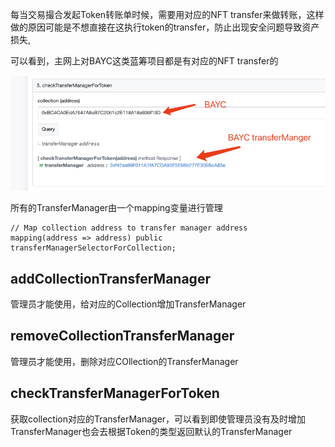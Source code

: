 每当交易撮合发起Token转账单时候，需要用对应的NFT transfer来做转账，这样做的原因可能是不想直接在这执行token的transfer，防止出现安全问题导致资产损失,

可以看到，主网上对BAYC这类蓝筹项目都是有对应的NFT transfer的

![Untitled](/docs/pics/bayc-transfermanager.png)

所有的TransferManager由一个mapping变量进行管理

```solidity
// Map collection address to transfer manager address
mapping(address => address) public transferManagerSelectorForCollection;
```

## addCollectionTransferManager

管理员才能使用，给对应的Collection增加TransferManager

## removeCollectionTransferManager

管理员才能使用，删除对应COllection的TransferManager

## checkTransferManagerForToken

获取collection对应的TransferManager，可以看到即使管理员没有及时增加TransferManager也会去根据Token的类型返回默认的TransferManager